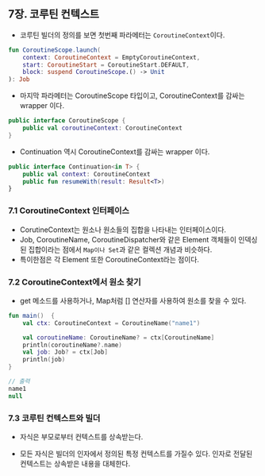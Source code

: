 ## 7장. 코루틴 컨텍스트

* 코루틴 빌더의 정의를 보면 첫번째 파라메터는 `CoroutineContext`이다.
```kotlin
fun CoroutineScope.launch(
    context: CoroutineContext = EmptyCoroutineContext,
    start: CoroutineStart = CoroutineStart.DEFAULT,
    block: suspend CoroutineScope.() -> Unit
): Job
```
* 마지막 파라메터는 CoroutineScope 타입이고, CoroutineContext를 감싸는 wrapper 이다.
```kotlin
public interface CoroutineScope {
    public val coroutineContext: CoroutineContext
}
```
* Continuation 역시 CoroutineContext를 감싸는 wrapper 이다.
```kotlin
public interface Continuation<in T> {
    public val context: CoroutineContext
    public fun resumeWith(result: Result<T>)
}
```

### 7.1 CoroutineContext 인터페이스

* CorutineContext는 원소나 원소들의 집합을 나타내는 인터페이스이다.
* Job, CoroutineName, CoroutineDispatcher와 같은 Element 객체들이 인덱싱된 집합이라는 점에서 `Map이나 Set`과 같은 컬렉션 개념과 비슷하다.
* 특이한점은 각 Element 또한 CoroutineContext라는 점이다.

### 7.2 CoroutineContext에서 원소 찾기

* get 메소드를 사용하거나, Map처럼 [] 연산자를 사용하여 원소를 찾을 수 있다.
```kotlin
fun main()  {
    val ctx: CoroutineContext = CoroutineName("name1")

    val coroutineName: CoroutineName? = ctx[CoroutineName]
    println(coroutineName?.name)
    val job: Job? = ctx[Job]
    println(job)
}

// 출력
name1
null
```

### 7.3 코루틴 컨텍스트와 빌더

* 자식은 부모로부터 컨텍스트를 상속받는다.

* 모든 자식은 빌더의 인자에서 정의된 특정 컨텍스트를 가질수 있다. 인자로 전달된 컨텍스트는 상속받은 내용을 대체한다.
